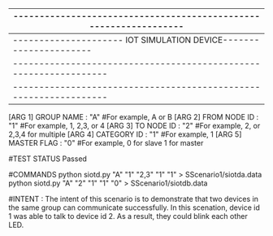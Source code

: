 |-----------------------------------------------------------------|
|-----------------------------------------------------------------|
|--------------------- IOT SIMULATION DEVICE----------------------|
|-----------------------------------------------------------------|
|-----------------------------------------------------------------|
[ARG 1] GROUP NAME      : "A"  #For example, A or B
[ARG 2] FROM NODE ID    : "1"  #For example, 1, 2,3, or 4
[ARG 3] TO NODE ID      : "2"  #For example, 2, or 2,3,4 for multiple
[ARG 4] CATEGORY ID     : "1"  #For example, 1
[ARG 5] MASTER FLAG     : "0"  #For example, 0 for slave 1 for master

#TEST STATUS
Passed

#COMMANDS
python siotd.py "A" "1" "2,3" "1" "1" > SScenario1/siotda.data
python siotd.py "A" "2" "1" "1" "0" > SScenario1/siotdb.data

#INTENT : 
The intent of this scenario is to demonstrate that two devices in the same group can
communicate successfully. In this scenation, device id 1 was able to talk to device id 2.
As a result, they could blink each other LED.
